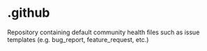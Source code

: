 # .github
Repository containing default community health files such as issue templates (e.g. bug_report, feature_request, etc.) 
